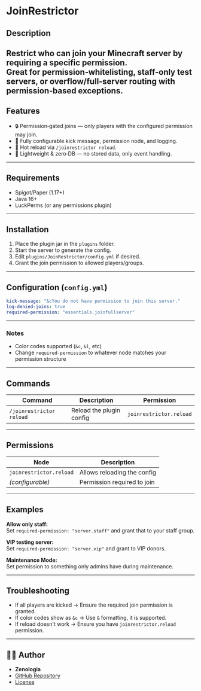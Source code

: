 # JoinRestrictor

## Description  
Restrict who can join your Minecraft server by requiring a specific permission.  
Great for **permission‑whitelisting**, **staff-only test servers**, or **overflow/full‑server routing** with permission‑based exceptions.
---
## Features
- 🔒 Permission‑gated joins — only players with the configured permission may join.  
- 🧰 Fully configurable kick message, permission node, and logging.  
- 🔁 Hot reload via `/joinrestrictor reload`.  
- 🧪 Lightweight & zero‑DB — no stored data, only event handling.
---
## Requirements
- Spigot/Paper (1.17+)  
- Java 16+  
- LuckPerms (or any permissions plugin)
---
## Installation
1. Place the plugin jar in the `plugins` folder.  
2. Start the server to generate the config.  
3. Edit `plugins/JoinRestrictor/config.yml` if desired.  
4. Grant the join permission to allowed players/groups.  
---
## Configuration (`config.yml`)
```yaml
kick-message: "&cYou do not have permission to join this server."
log-denied-joins: true
required-permission: "essentials.joinfullserver"
```
---
### Notes
- Color codes supported (`&c`, `&l`, etc)
- Change `required-permission` to whatever node matches your permission structure
---
## Commands
| Command | Description | Permission |
|--------|-------------|------------|
| `/joinrestrictor reload` | Reload the plugin config | `joinrestrictor.reload` |

---

## Permissions
| Node | Description |
|------|-------------|
| `joinrestrictor.reload` | Allows reloading the config |
| *(configurable)* | Permission required to join |

---

## Examples
**Allow only staff:**  
Set `required-permission: "server.staff"` and grant that to your staff group.

**VIP testing server:**  
Set `required-permission: "server.vip"` and grant to VIP donors.

**Maintenance Mode:**  
Set permission to something only admins have during maintenance.

---

## Troubleshooting
- If all players are kicked → Ensure the required join permission is granted.  
- If color codes show as `&c` → Use `&` formatting, it is supported.  
- If reload doesn't work → Ensure you have `joinrestrictor.reload` permission.

---

## 🧑‍💻 Author

- **Zenologia**
- [GitHub Repository](https://github.com/Zenologia/JoinRestrictor)
- [License](https://github.com/Zenologia/JoinRestrictor/blob/main/LICENSE)
